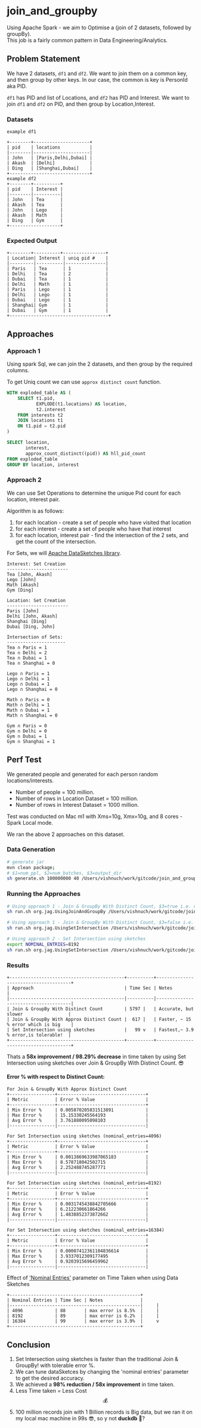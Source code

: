 # join_and_groupby
Using Apache Spark - we aim to Optimise a (join of 2 datasets, followed by groupBy).  
This job is a fairly common pattern in Data Engineering/Analytics.

## Problem Statement
We have 2 datasets, `df1` and `df2`. We want to join them on a common key, and then group by other keys.
In our case, the common is key is PersonId aka PID. 

`df1` has PID and list of Locations, and `df2` has PID and Interest.
We want to join `df1` and `df2` on PID, and then group by Location,Interest.

### Datasets
```
example df1

+--------+---------------------+
| pid    | locations           |
|--------|---------------------|
| John   | [Paris,Delhi,Dubai] |
| Akash  | [Delhi]             |
| Ding   | [Shanghai,Dubai]    |
+------------------------------+
example df2
+--------+----------+
| pid    | Interest |
|--------|----------|
| John   | Tea      |
| Akash  | Tea      |
| John   | Lego     |
| Akash  | Math     |
| Ding   | Gym      |
+-------------------+
```
### Expected Output
```
+--------+----------+----------------+
| Location| Interest | uniq pid #    |
|---------|----------|---------------|
| Paris   | Tea      | 1             |
| Delhi   | Tea      | 2             |
| Dubai   | Tea      | 1             |
| Delhi   | Math     | 1             |
| Paris   | Lego     | 1             |
| Delhi   | Lego     | 1             |
| Dubai   | Lego     | 1             |
| Shanghai| Gym      | 1             |
| Dubai   | Gym      | 1             |
+-------------------------------------+
```
## Approaches

### Approach 1

Using spark Sql, we can join the 2 datasets, and then group by the required columns.

To get Uniq count we can use `approx distinct count` function.

```sql
WITH exploded_table AS (
    SELECT t1.pid, 
           EXPLODE(t1.locations) AS location,
           t2.interest
    FROM interests t2
    JOIN locations t1
    ON t1.pid = t2.pid
)

SELECT location, 
       interest, 
       approx_count_distinct((pid)) AS hll_pid_count
FROM exploded_table
GROUP BY location, interest
```

### Approach 2

We can use Set Operations to determine the unique Pid count for each location, interest pair.

Algorithm is as follows:

1. for each location - create a set of people who have visited that location
2. for each interest - create a set of people who have that interest
3. for each location, interest pair - find the intersection of the 2 sets, and get the count of the intersection.

For Sets, we will [Apache DataSketches library](https://datasketches.apache.org/).
```
Interest: Set Creation
-----------------------
Tea [John, Akash]
Lego [John]
Math [Akash]
Gym [Ding]

Location: Set Creation
-----------------------
Paris [John]
Delhi [John, Akash]
Shanghai [Ding]
Dubai [Ding, John]

Intersection of Sets:
----------------------
Tea ∩ Paris = 1 
Tea ∩ Delhi = 2
Tea ∩ Dubai = 1
Tea ∩ Shanghai = 0

Lego ∩ Paris = 1
Lego ∩ Delhi = 1
Lego ∩ Dubai = 1
Lego ∩ Shanghai = 0 

Math ∩ Paris = 0
Math ∩ Delhi = 1
Math ∩ Dubai = 1
Math ∩ Shanghai = 0

Gym ∩ Paris = 0
Gym ∩ Delhi = 0
Gym ∩ Dubai = 1
Gym ∩ Shanghai = 1

```

## Perf Test

We generated people and generated for each person random locations/interests.

* Number of people = 100 million.
* Number of rows in Location Dataset = 100 million.
* Number of rows in Interest Dataset = 1000 million.

Test was conducted on Mac m1 with Xms=10g, Xmx=10g, and 8 cores - Spark Local mode.

We ran the above 2 approaches on this dataset.

### Data Generation

```bash
# generate jar
mvn clean package;
# $1=num_ppl, $2=num_batches, $3=output_dir
sh generate.sh 100000000 40 /Users/vishnuch/work/gitcode/join_and_groupby/data
```

### Running the Approaches

```bash
# Using approach 1 - Join & GroupBy With Distinct Count, $3=true i.e. use approx distinct count
sh run.sh org.jag.UsingJoinAndGroupBy /Users/vishnuch/work/gitcode/join_and_groupby/data true`

# Using approach 1 - Join & GroupBy With Distinct Count, $3=false i.e. use distinct count
sh run.sh org.jag.UsingSetIntersection /Users/vishnuch/work/gitcode/join_and_groupby/data false

# Using approach 2 - Set Intersection using sketches
export NOMINAL_ENTRIES=8192
sh run.sh org.jag.UsingSetIntersection /Users/vishnuch/work/gitcode/join_and_groupby/data
```

### Results
```
+-------------------------------------------+----------+--------------------------------------+
| Approach                                  | Time Sec | Notes                                |
|-------------------------------------------|----------|--------------------------------------|
| Join & GroupBy With Distinct Count        | 5797 |   | Accurate, but slower                 |
| Join & GroupBy With Approx Distinct Count |  617 |   | Faster, ~ 15 % error which is big    |
| Set Intersection using sketches           |   99 v   | Fastest,~ 3.9 % error,is tolerable!  |
+-------------------------------------------+----------+--------------------------------------+
```
Thats a **58x improvement / 98.29% decrease** in time taken by using Set Intersection using sketches
over Join & GroupBy With Distinct Count. 😎

#### Error % with respect to Distinct Count:
```
For Join & GroupBy With Approx Distinct Count
+-----------------+---------------------------------+
| Metric          | Error % Value                   |
+-----------------+---------------------------------+
| Min Error %     | 0.005870205831513891            |
| Max Error %     | 15.15330245564193               |
| Avg Error %     | 3.761880095098103               |
|-----------------|---------------------------------|

For Set Intersection using sketches (nominal_entries=4096)
+-----------------+---------------------------------+
| Metric          | Error % Value                   |
+-----------------+---------------------------------+
| Min Error %     | 0.0013869633987065183           |
| Max Error %     | 8.578718042502715               |
| Avg Error %     | 2.252488745287771               |
|-----------------|---------------------------------|

For Set Intersection using sketches (nominal_entries=8192)
+-----------------+---------------------------------+
| Metric          | Error % Value                   |
+-----------------+---------------------------------+
| Min Error %     | 0.0031745438842705666           |
| Max Error %     | 6.212230661864266               |
| Avg Error %     | 1.4838852373872662              |
|-----------------|---------------------------------|

For Set Intersection using sketches (nominal_entries=16384)
+-----------------+---------------------------------+
| Metric          | Error % Value                   |
+-----------------+---------------------------------+
| Min Error %     | 0.00007412361104836614          |
| Max Error %     | 3.9337012309177495              |
| Avg Error %     | 0.9203915696459962              |
|-----------------|---------------------------------|

```
Effect of ['Nominal Entries'](https://datasketches.apache.org/docs/Theta/ThetaErrorTable.html) parameter on Time Taken when using Data Sketches
```
+-------------------------------------------------+
| Nominal Entries | Time Sec | Notes              |      
|-------------------------------------------------|     |
| 4096            | 88       | max error is 8.5%  |     |
| 8192            | 89       | max error is 6.2%  |     |
| 16384           | 99       | max error is 3.9%  |     v
+-------------------------------------------------+

```

## Conclusion

1. Set Intersection using sketches is faster than the traditional Join & GroupBy! with tolerable error %.
2. We can tune dataSketces by changing the 'nominal entries' parameter to get the desired accuracy.
2. We achieved a **98% reduction / 58x improvement** in time taken.
3. Less Time taken = Less Cost $$ 💰$$
4. 100 million records join with 1 Billion records is Big data, but we ran it on my local mac machine in 99s 😎, so y not **duckdb** 🦆?